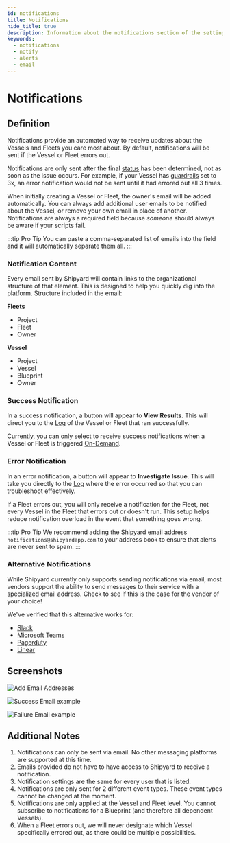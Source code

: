 ```yaml
---
id: notifications
title: Notifications
hide_title: true
description: Information about the notifications section of the settings tab.
keywords:
  - notifications
  - notify
  - alerts
  - email
---
```


# Notifications

## Definition

Notifications provide an automated way to receive updates about the Vessels and Fleets you care most about. By default, notifications will be sent if the Vessel or Fleet errors out.

Notifications are only sent after the final [status](other-functions/status.md) has been determined, not as soon as the issue occurs. For example, if your Vessel has [guardrails](guardrails.md) set to 3x, an error notification would not be sent until it had errored out all 3 times.

When initially creating a Vessel or Fleet, the owner's email will be added automatically. You can always add additional user emails to be notified about the Vessel, or remove your own email in place of another. Notifications are always a required field because _someone_ should always be aware if your scripts fail.

:::tip Pro Tip
You can paste a comma-separated list of emails into the field and it will automatically separate them all.
:::

### Notification Content

Every email sent by Shipyard will contain links to the organizational structure of that element. This is designed to help you quickly dig into the platform. Structure included in the email:

**Fleets**
- Project
- Fleet
- Owner

**Vessel**
- Project
- Vessel
- Blueprint
- Owner


### Success Notification
In a success notification, a button will appear to **View Results**. This will direct you to the [Log](logs/logs-overview.md) of the Vessel or Fleet that ran successfully.

Currently, you can only select to receive success notifications when a Vessel or Fleet is triggered [On-Demand](triggers/on-demand-triggers.md).

### Error Notification

In an error notification, a button will appear to **Investigate Issue**. This will take you directly to the [Log](logs/logs-overview.md) where the error occurred so that you can troubleshoot effectively.

If a Fleet errors out, you will only receive a notification for the Fleet, not every Vessel in the Fleet that errors out or doesn't run. This setup helps reduce notification overload in the event that something goes wrong.

:::tip Pro Tip
We recommend adding the Shipyard email address `notifications@shipyardapp.com` to your address book to ensure that alerts are never sent to spam.
:::

### Alternative Notifications

While Shipyard currently only supports sending notifications via email, most vendors support the ability to send messages to their service with a specialized email address. Check to see if this is the case for the vendor of your choice!

We've verified that this alternative works for:
- [Slack](../how-tos/notifications/slack-notification.md)
- [Microsoft Teams](../how-tos/notifications/microsoft-teams-notification.md)
- [Pagerduty](../how-tos/notifications/pagerduty-notification.md)
- [Linear](../how-tos/notifications/linear-notification.md)

## Screenshots

![Add Email Addresses](../.gitbook/assets/image_7_1.png)

![Success Email example](../.gitbook/assets/shipyard_2021_03_15_10_32_26.png)

![Failure Email example](../.gitbook/assets/shipyard_2021_03_15_10_33_35.png)

## Additional Notes

1. Notifications can only be sent via email. No other messaging platforms are supported at this time.
2. Emails provided do not have to have access to Shipyard to receive a notification.
3. Notification settings are the same for every user that is listed.
4. Notifications are only sent for 2 different event types. These event types cannot be changed at the moment.
5. Notifications are only applied at the Vessel and Fleet level. You cannot subscribe to notifications for a Blueprint \(and therefore all dependent Vessels\).
6. When a Fleet errors out, we will never designate which Vessel specifically errored out, as there could be multiple possibilities.
